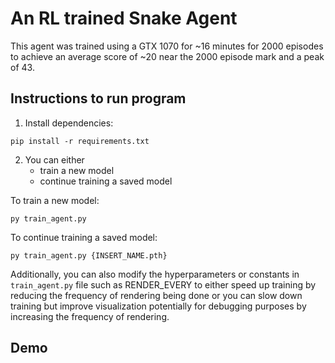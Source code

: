 # An RL trained Snake Agent

This agent was trained using a GTX 1070 for ~16 minutes for 2000 episodes to achieve an average score of ~20 near the 2000 episode mark and a peak of 43.

## Instructions to run program

1. Install dependencies:
```
pip install -r requirements.txt
```

2. You can either 
    - train a new model 
    - continue training a saved model

To train a new model:
```
py train_agent.py
```

To continue training a saved model:
```
py train_agent.py {INSERT_NAME.pth}
```

Additionally, you can also modify the hyperparameters or constants in `train_agent.py` file such as RENDER_EVERY to either speed up training by reducing the frequency of rendering being done or you can slow down training but improve visualization potentially for debugging purposes by increasing the frequency of rendering. 

## Demo

